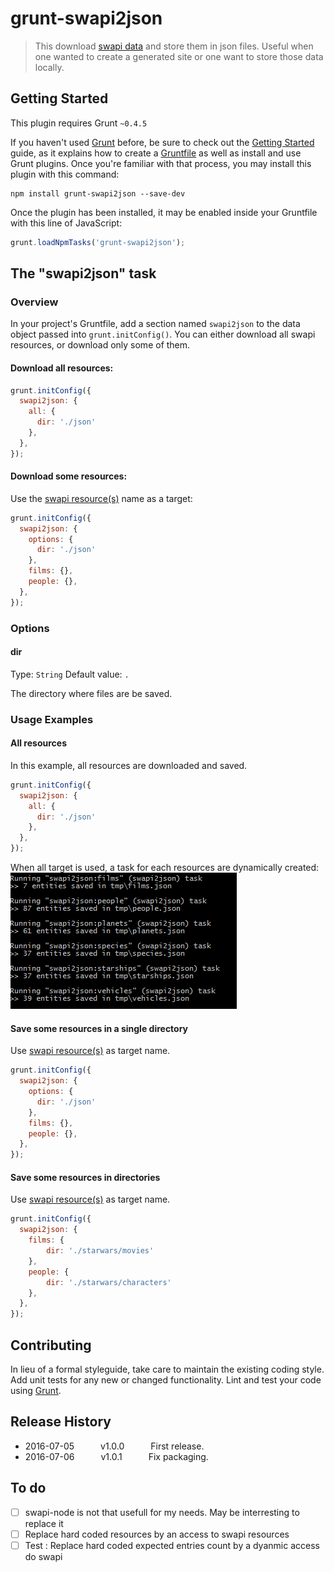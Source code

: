 # grunt-swapi2json

> This download [swapi data](http://swapi.co/) and store them in json files. Useful when one wanted to create a generated site or one want to store those data locally.

## Getting Started
This plugin requires Grunt `~0.4.5`

If you haven't used [Grunt](http://gruntjs.com/) before, be sure to check out the [Getting Started](http://gruntjs.com/getting-started) guide, as it explains how to create a [Gruntfile](http://gruntjs.com/sample-gruntfile) as well as install and use Grunt plugins. Once you're familiar with that process, you may install this plugin with this command:

```shell
npm install grunt-swapi2json --save-dev
```

Once the plugin has been installed, it may be enabled inside your Gruntfile with this line of JavaScript:

```js
grunt.loadNpmTasks('grunt-swapi2json');
```

## The "swapi2json" task

### Overview
In your project's Gruntfile, add a section named `swapi2json` to the data object passed into `grunt.initConfig()`.
You can either download all swapi resources, or download only some of them.

#### Download all resources:

```js
grunt.initConfig({
  swapi2json: {
    all: {
      dir: './json'
    },
  },
});
```

#### Download some resources:
Use the [swapi resource(s)](http://swapi.co/documentation#root) name as a target:
```js
grunt.initConfig({
  swapi2json: {
    options: {
	  dir: './json'
    },
    films: {},
    people: {},
  },
});
```

### Options

#### dir
Type: `String`
Default value: `.`

The directory where files are be saved.


### Usage Examples

#### All resources
In this example, all resources are downloaded and saved.

```js
grunt.initConfig({
  swapi2json: {
    all: {
      dir: './json'
    },
  },
});
```
When all target is used, a task for each resources are dynamically created:
![screenshot](./swapi2json_all.png "All target output")

#### Save some resources in a single directory
Use [swapi resource(s)](http://swapi.co/documentation#root) as target name.

```js
grunt.initConfig({
  swapi2json: {
    options: {
	  dir: './json'
    },
    films: {},
    people: {},
  },
});
```

#### Save some resources in directories
Use [swapi resource(s)](http://swapi.co/documentation#root) as target name.

```js
grunt.initConfig({
  swapi2json: {
    films: {
		dir: './starwars/movies'
	},
	people: {
		dir: './starwars/characters'
	},
  },
});
```


## Contributing
In lieu of a formal styleguide, take care to maintain the existing coding style. Add unit tests for any new or changed functionality. Lint and test your code using [Grunt](http://gruntjs.com/).

## Release History
* 2016-07-05   v1.0.0   First release.
* 2016-07-06   v1.0.1   Fix packaging.

## To do

- [ ] swapi-node is not that usefull for my needs. May be interresting to replace it
- [ ] Replace hard coded resources by an access to swapi resources
- [ ] Test : Replace hard coded expected entries count by a dyanmic access do swapi